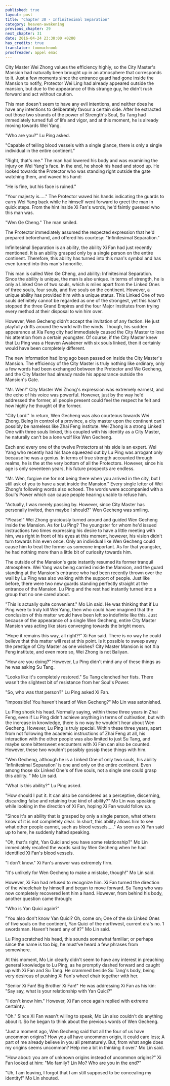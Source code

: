 ```yaml
---
published: true
layout: post
title: "Chapter 30 - Infinitesimal Separation"
category: heaven-awakening
previous_chapter: 29
next_chapter: 31
date: 2016-04-24 23:30:00 +0200
has_credits: true
translator: toomuchnoob
proofreader: appel emac
---
```

City Master Wei Zhong values the efficiency highly, so the City Master's Mansion had naturally been brought up in an atmosphere that corresponds to it. Just a few moments since the entrance guard had gone inside the Mansion to notify, Protector Wei Ling had already appeared outside the mansion, but due to the appearance of this strange guy, he didn't rush forward and act without caution.

This man doesn't seem to have any evil intentions, and neither does he have any intentions to deliberately favour a certain side. After he extracted out those two strands of the power of Strength's Soul, Su Tang had immediately turned full of life and vigor, and at this moment, he is already moving towards Wei Yang.
<!--more-->

"Who are you?" Lu Ping asked.

"Capable of telling blood vessels with a single glance, there is only a single individual in the entire continent."

"Right, that's me." The man had lowered his body and was examining the injury on Wei Yang's face. In the end, he shook his head and stood up. He looked towards the Protector who was standing right outside the gate watching them, and waved his hand:

"He is fine, but his face is ruined."

"Your majesty is....." The Protector waved his hands indicating the guards to carry Wei Yang back while he himself went forward to greet the man in quick steps. From the hint inside Xi Fan's words, he'd faintly guessed who this man was.

"Wen Ge Cheng." The man smiled.

The Protector immediately assumed the respected expression that he'd prepared beforehand, and offered his courtesy: "Infinitesimal Separation."

Infinitesimal Separation is an ability, the ability Xi Fan had just recently mentioned. It is an ability grasped only by a single person on the entire continent. Therefore, this ability has turned into this man's symbol and has even turned into this man's honorific.

This man is called Wen Ge Cheng, and ability: Infinitesimal Separation. Since the ability is unique, the man is also unique. In terms of strength, he is only a Linked One of two souls, which is miles apart from the Linked Ones of three souls, four souls, and five souls on the continent. However, a unique ability has provided him with a unique status. This Linked One of two souls definitely cannot be regarded as one of the strongest, yet this hasn't stopped the three Grand Empires and the four Major Institutes from trying every method at their disposal to win him over.

However, Wen Gecheng didn't accept the invitation of any faction. He just playfully drifts around the world with the winds. Though, his sudden appearance at Xia Feng city had immediately caused the City Master to lose his attention from a certain youngster. Of course, if the City Master knew that Lu Ping was a Heaven Awakener with six souls linked, then it certainly would have been completely different.

The new information had long ago been passed on inside the City Master's Mansion. The efficiency of the City Master is truly nothing like ordinary, only a few words had been exchanged between the Protector and We Gecheng, and the City Master had already made his appearance outside the Mansion's Gate.

"Mr. Wen!" City Master Wei Zhong's expression was extremely earnest, and the echo of his voice was powerful. However, just by the way he'd addressed the former, all people present could feel the respect he felt and how highly he thought of the former.

"City Lord." In return, Wen Gecheng was also courteous towards Wei Zhong. Being in control of a province, a city master upon the continent can't possibly be nameless like Zhai Feng institute. Wei Zhong is a strong Linked One with three souls linked, this coupled with his identity as a City Master, he naturally can't be a lone wolf like Wen Gecheng.

Each and every one of the twelve Protectors at his side is an expert. Wei Yang who recently had his face squeezed out by Lu Ping was arrogant only because he was a genius. In terms of true strength accounted through realms, he is the at the very bottom of all the Protectors. However, since his age is only seventeen years, his future prospects are endless.

"Mr. Wen, forgive me for not being there when you arrived in the city, but I still ask of you to have a seat inside the Mansion." Every single letter of Wei Zhong's following words also echoed. The words were accompanied with a Soul's Power which can cause people hearing unable to refuse him.

"Actually, I was merely passing by. However, since City Master has personally invited, then maybe I should?" Wen Gecheng was smiling.

"Please!" Wei Zhong graciously turned around and guided Wen Gecheng inside the Mansion. As for Lu Ping? The youngster for whom he'd issued instructions two times expressing his desire to have a little meeting with him, was right in front of his eyes at this moment, however, his vision didn't turn towards him even once. Only an individual like Wen Gecheng could cause him to treat the former as someone important. As for that youngster, he had nothing more than a little bit of curiosity towards him.

The outside of the Mansion's gate instantly resumed its former tranquil atmosphere. Wei Yang was being carried inside the Mansion, and the guard standing at the Mansion's entrance who had been recently thrown over the wall by Lu Ping was also walking with the support of people. Just like before, there were two new guards standing perfectly straight at the entrance of the Mansion. Lu Ping and the rest had instantly turned into a group that no one cared about.

"This is actually quite convenient." Mo Lin said. He was thinking that if Lu Ping were to truly kill Wei Yang, then who could have imagined that the conclusion of this matter would have been left so indefinite like this. Just because of the appearance of a single Wen Gecheng, entire City Master Mansion was acting like stars converging towards the bright moon.

"Hope it remains this way, all right?!" Xi Fan said. There is no way he could believe that this matter will rest at this point. Is it possible to sweep away the prestige of City Master as one wishes? City Master Mansion is not Xia Feng institute, and even more so, Wei Zhong is not Baliyan.

"How are you doing?"  However, Lu Ping didn't mind any of these things as he was asking Su Tang.

"Looks like it's completely restored." Su Tang clenched her fists. There wasn't the slightest bit of resistance from her Soul's Power.

"So, who was that person?" Lu Ping asked Xi Fan.

"Impossible! You haven't heard of Wen Gecheng?" Mo Lin was astonished.

Lu Ping shook his head. Normally saying, within these three years in Zhai Feng, even if Lu Ping didn't achieve anything in terms of cultivation, but with the increase in knowledge, there is no way he wouldn't hear about Wen Gecheng. However, Lu Ping is truly special. Within these three years, apart from not following the academic instructions of Zhai Feng at all, his interaction with the other people was also limited to just Su Tang, and maybe some bittersweet encounters with Xi Fan can also be counted. However, these two wouldn't possibly gossip these things with him.

"Wen Gecheng, although he is a Linked One of only two souls, his ability 'Infinitesimal Separation' is one and only on the entire continent. Even among those six Linked One's of five souls, not a single one could grasp this ability. " Mo Lin said.

"What is this ability?" Lu Ping asked.

"How should I put it. It can also be considered as a perceptive, discerning, discarding false and retaining true kind of ability?" Mo Lin was speaking while looking in the direction of Xi Fan, hoping Xi Fan would follow up.

"Since it's an ability that is grasped by only a single person, what others know of it is not completely clear. In short, this ability allows him to see what other people cannot, such as blood vessels....." As soon as Xi Fan said up to here, he suddenly halted speaking.

"Oh, that's right, Yan Quici and you have some relationship?" Mo Lin immediately recalled the words said by Wen Gecheng when he had identified Xi Fan's blood vessels.

"I don't know." Xi Fan's answer was extremely firm.

"It's unlikely for Wen Gecheng to make a mistake, though!" Mo Lin said.

However, Xi Fan had refused to recognize him. Xi Fan turned the direction of the wheelchair by himself and began to move forward. Su Tang who was now completely recovered lent him a hand. However, from behind his body, another question came through:

"Who is Yan Quici again?"

"You also don't know Yan Quici? Oh, come on; One of the six Linked Ones of five souls on the continent, Yan Quici of the northwest, current era's no. 1 swordsman. Haven't heard any of it?" Mo Lin said.

Lu Ping scratched his head, this sounds somewhat familiar; or perhaps since the name is too big, he must've heard a few phrases from somewhere.

At this moment, Mo Lin clearly didn't seem to have any interest in preaching general knowledge to Lu Ping, as he promptly dashed forward and caught up with Xi Fan and Su Tang. He crammed beside Su Tang's body, being very desirous of pushing Xi Fan's wheel chair together with her.

"Senior Xi Fan! Big Brother Xi Fan!" He was addressing Xi Fan as his kin: "Say say, what is your relationship with Yan Quici?"

"I don't know him." However, Xi Fan once again replied with extreme certainty.

"Oh." Since Xi Fan wasn't willing to speak, Mo Lin also couldn't do anything about it. So he began to think about the previous words of Wen Gecheng.

"Just a moment ago, Wen Gecheng said that all the four of us have uncommon origins? How you all have uncommon origin, it could care less; A part of me already believe in you all prematurely. But, from what angle does my origins seems uncommon? Help me a bit in thinking it over." Mo Lin said.

"How about: you are of unknown origins instead of uncommon origins?" Xi Fan looked at him: "Mo family? Lin Mo?  Who are you in the end?"

"Uh, I am leaving, I forgot that I am still supposed to be concealing my identity!" Mo  Lin shouted.
